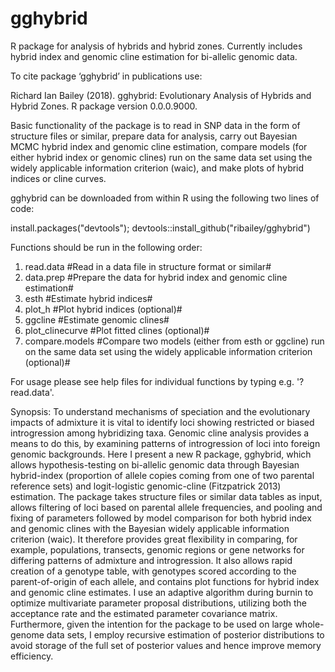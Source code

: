 # gghybrid
R package for analysis of hybrids and hybrid zones. Currently includes hybrid index and genomic cline estimation for bi-allelic genomic data.

To cite package ‘gghybrid’ in publications use:

  Richard Ian Bailey (2018). gghybrid: Evolutionary Analysis of Hybrids and
  Hybrid Zones. R package version 0.0.0.9000.

Basic functionality of the package is to read in SNP data in the form of structure files or similar, prepare data for analysis, carry out Bayesian MCMC hybrid index and genomic cline estimation, compare models (for either hybrid index or genomic clines) run on the same data set using the widely applicable information criterion (waic), and make plots of hybrid indices or cline curves.

gghybrid can be downloaded from within R using the following two lines of code:

install.packages("devtools"); devtools::install_github("ribailey/gghybrid")


Functions should be run in the following order:
1. read.data #Read in a data file in structure format or similar#
2. data.prep #Prepare the data for hybrid index and genomic cline estimation#
3. esth #Estimate hybrid indices#
4. plot_h #Plot hybrid indices (optional)#
5. ggcline #Estimate genomic clines#
6. plot_clinecurve #Plot fitted clines (optional)#
7. compare.models #Compare two models (either from esth or ggcline) run on the same data set using the widely applicable information criterion (optional)#

For usage please see help files for individual functions by typing e.g. '?read.data'.

Synopsis:
To understand mechanisms of speciation and the evolutionary impacts of admixture it is vital to identify loci showing restricted or biased introgression among hybridizing taxa. Genomic cline analysis provides a means to do this, by examining patterns of introgression of loci into foreign genomic backgrounds. Here I present a new R package, gghybrid, which allows hypothesis-testing on bi-allelic genomic data through Bayesian hybrid-index (proportion of allele copies coming from one of two parental reference sets) and logit-logistic genomic-cline (Fitzpatrick 2013) estimation. The package takes structure files or similar data tables as input, allows filtering of loci based on parental allele frequencies, and pooling and fixing of parameters followed by model comparison for both hybrid index and genomic clines with the Bayesian widely applicable information criterion (waic). It therefore provides great flexibility in comparing, for example, populations, transects, genomic regions or gene networks for differing patterns of admixture and introgression. It also allows rapid creation of a genotype table, with genotypes scored according to the parent-of-origin of each allele, and contains plot functions for hybrid index and genomic cline estimates. I use an adaptive algorithm during burnin to optimize multivariate parameter proposal distributions, utilizing both the acceptance rate and the estimated parameter covariance matrix. Furthermore, given the intention for the package to be used on large whole-genome data sets, I employ recursive estimation of posterior distributions to avoid storage of the full set of posterior values and hence improve memory efficiency.
